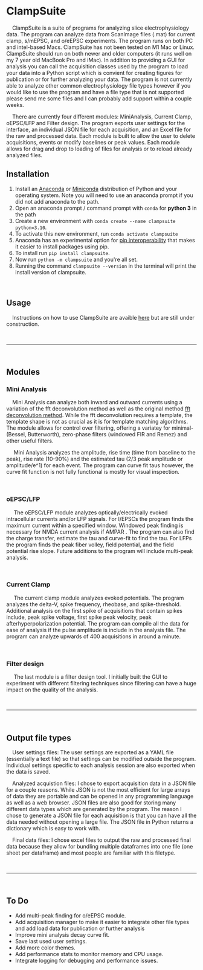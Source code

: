 # ClampSuite
&nbsp;&nbsp;&nbsp;&nbsp;ClampSuite is a suite of programs for analyzing slice electrophysiology data. The program can analyze data from ScanImage files (.mat) for current clamp, s/mEPSC, and o/eEPSC experiments. The program runs on both PC and intel-based Macs. ClampSuite has not been tested on M1 Mac or Linux. ClampSuite should run on both newer and older computers (it runs well on my 7 year old MacBook Pro and iMac). In addition to providing a GUI for analysis you can call the acquisition classes used by the program to load your data into a Python script which is convient for creating figures for publication or for further analyzing your data. The program is not currently able to analyze other common electrophysiology file types however if you would like to use the program and have a file type that is not supported please send me some files and I can probably add support within a couple weeks.

&nbsp;&nbsp;&nbsp;&nbsp;There are currently four different modules: MiniAnalysis, Current Clamp, oEPSC/LFP and Filter design. The program exports user settings for the interface, an individual JSON file for each acquisition, and an Excel file for the raw and processed data. Each module is built to allow the user to delete acquisitions, events or modify baselines or peak values. Each module allows for drag and drop to loading of files for analysis or to reload already analyzed files.

## Installation
1. Install an [Anaconda](https://www.anaconda.com/download/) or [Miniconda](https://docs.conda.io/en/latest/miniconda.html) distribution of Python and your operating system. Note you will need to use an anaconda prompt if you did not add anaconda to the path.
2. Open an anaconda prompt / command prompt with `conda` for **python 3** in the path
3. Create a new environment with `conda create --name clampsuite python=3.10`.
4. To activate this new environment, run `conda activate clampsuite`
5. Anaconda has an experimental option for [pip interoperability](https://docs.conda.io/projects/conda/en/latest/user-guide/configuration/pip-interoperability.html) that makes it easier to install packages using pip.
6. To install run `pip install clampsuite`.
7. Now run `python -m clampsuite` and you're all set.
8. Running the command `clampsuite --version` in the terminal will print the install version of clampsuite.

<br/>

## Usage
&nbsp;&nbsp;&nbsp;&nbsp;Instructions on how to use ClampSuite are avaible [here](https://clampsuite.readthedocs.io) but are still under construction.

<br/>

---

<br/>

## Modules

### Mini Analysis
&nbsp;&nbsp;&nbsp;&nbsp;Mini Analysis can analyze both inward and outward currents using a variation of the fft deconvolution method as well as the original method [fft deconvolution method](https://pubmed.ncbi.nlm.nih.gov/23062335/). While the fft deconvolution requires a template, the template shape is not as crucial as it is for template matching algorithms. The module allows for control over filtering, offering a variatey for minimal-(Bessel, Butterworth), zero-phase filters (windowed FIR and Remez) and other useful filters.

&nbsp;&nbsp;&nbsp;&nbsp; Mini Analysis analyzes the amplitude, rise time (time from baseline to the peak), rise rate (10-90%) and the estimated tau (2/3 peak amplitude or amplitude/e^1) for each event. The program can curve fit taus however, the curve fit function is not fully functional is mostly for visual inspection. 

<br/>

### oEPSC/LFP
&nbsp;&nbsp;&nbsp;&nbsp; The oEPSC/LFP module analyzes optically/electrically evoked intracellular currents and/or LFP signals. For I/EPSCs the program finds the maximum current within a specified window. Windowed peak finding is necessary for NMDA current analysis if AMPAR . The program can also find the charge transfer, estimate the tau and curve-fit to find the tau. For LFPs the program finds the peak fiber volley, field potential, and the field potential rise slope. Future additions to the program will include multi-peak analysis.

<br/>

### Current Clamp
&nbsp;&nbsp;&nbsp;&nbsp; The current clamp module analyzes evoked potentials. The program analyzes the delta-V, spike frequency, rheobase, and spike-threshold. Additional analysis on the first spike of acquisitions that contain spikes include, peak spike voltage, first spike peak velocity, peak afterhyperpolarization potential. The program can compile all the data for ease of analysis if the pulse amplitude is include in the analysis file. The program can analyze upwards of 400 acquisitions in around a minute.

<br/>

### Filter design
&nbsp;&nbsp;&nbsp;&nbsp; The last module is a filter design tool. I initially built the GUI to experiment with different filtering techniques since filtering can have a huge impact on the quality of the analysis. 

<br/>

---

<br/>

## Output file types
&nbsp;&nbsp;&nbsp;&nbsp;User settings files: The user settings are exported as a YAML file (essentially a text file) so that settings can be modified outside the program. Individual
settings specific to each analysis session are also exported when the data is saved.

&nbsp;&nbsp;&nbsp;&nbsp;Analyzed acquistion files: I chose to export acquisition data in a JSON file for a couple reasons. While JSON is not the most efficient for large arrays of data they are portable and can be opened in any programming language as well as a web browser. JSON files are also good for storing many different data types which are generated by the program. The reason I chose to generate a JSON file for each aquisition is that you can have all the data needed without opening a large file. The JSON file in Python returns a dictionary which is easy to work with.

&nbsp;&nbsp;&nbsp;&nbsp;Final data files: I chose excel files to output the raw and processed final data because they allow for bundling multiple dataframes into one file (one sheet per dataframe) and most people are familiar with this filetype.

<br/>

---

<br/>

## To Do
- Add multi-peak finding for o/eEPSC module.
- Add acquisition manager to make it easier to integrate other file types and add load data for publication or further analysis
- Improve mini analysis decay curve fit.
- Save last used user settings.
- Add more color themes.
- Add performance stats to monitor memory and CPU usage.
- Integrate logging for debugging and performance issues.
